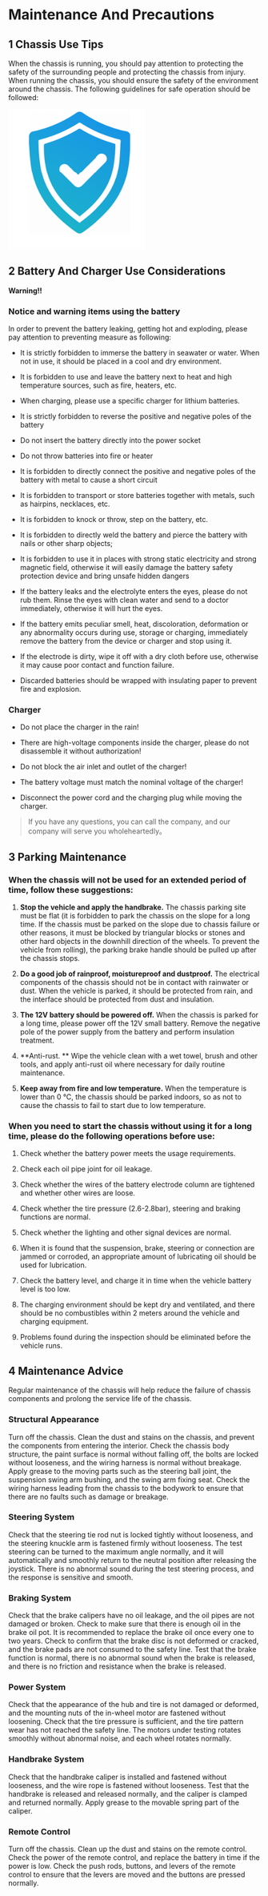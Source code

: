 # Maintenance And Precautions

## 1 Chassis Use Tips

When the chassis is running, you should pay attention to protecting the safety of the surrounding people and protecting the chassis from injury. When running the chassis, you should ensure the safety of the environment around the chassis. The following guidelines for safe operation should be followed:

![](./images/safty-guard.png)

## 2 Battery And Charger Use Considerations

**Warning!!**

### Notice and warning items using the battery

In order to prevent the battery leaking, getting hot and exploding, please pay attention to preventing measure as following: 

- It is strictly forbidden to immerse the battery in seawater or water. When not in use, it should be placed in a cool and dry environment.

- It is forbidden to use and leave the battery next to heat and high temperature sources, such as fire, heaters, etc.

- When charging, please use a specific charger for lithium batteries. 

- It is strictly forbidden to reverse the positive and negative poles of the battery 

- Do not insert the battery directly into the power socket

- Do not throw batteries into fire or heater

- It is forbidden to directly connect the positive and negative poles of the battery with metal to cause a short circuit

- It is forbidden to transport or store batteries together with metals, such as hairpins, necklaces, etc.

- It is forbidden to knock or throw, step on the battery, etc.

- It is forbidden to directly weld the battery and pierce the battery with nails or other sharp objects; 

- It is forbidden to use it in places with strong static electricity and strong magnetic field, otherwise it will easily damage the battery safety protection device and bring unsafe hidden dangers

- If the battery leaks and the electrolyte enters the eyes, please do not rub them. Rinse the eyes with clean water and send to a doctor immediately, otherwise it will hurt the eyes.

- If the battery emits peculiar smell, heat, discoloration, deformation or any abnormality occurs during use, storage or charging, immediately remove the battery from the device or charger and stop using it. 

- If the electrode is dirty, wipe it off with a dry cloth before use, otherwise it may cause poor contact and function failure.

- Discarded batteries should be wrapped with insulating paper to prevent fire and explosion.

### Charger

- Do not place the charger in the rain!

- There are high-voltage components inside the charger, please do not disassemble it without authorization!

- Do not block the air inlet and outlet of the charger! 

- The battery voltage must match the nominal voltage of the charger! 

- Disconnect the power cord and the charging plug while moving the charger. 

> If you have any questions, you can call the company, and our company will serve you  wholeheartedly。

## 3 Parking Maintenance

### When the chassis will not be used for an extended period of time, follow these suggestions:

1. **Stop the vehicle and apply the handbrake.** The chassis parking site must be flat (it is forbidden to park the chassis on the slope for a long time. If the chassis must be parked on the slope due to chassis failure or other reasons, it must be blocked by triangular blocks or stones and other hard objects in the downhill direction of the wheels. To prevent the vehicle from rolling), the parking brake handle should be pulled up after the chassis stops.

2. **Do a good job of rainproof, moistureproof and dustproof.** The electrical components of the chassis should not be in contact with rainwater or dust. When the vehicle is parked, it should be protected from rain, and the interface should be protected from dust and insulation.

3. **The 12V battery should be powered off.** When the chassis is parked for a long time, please power off the 12V small battery. Remove the negative pole of the power supply from the battery and perform insulation treatment.

4. **Anti-rust. ** Wipe the vehicle clean with a wet towel, brush and other tools, and apply anti-rust oil where necessary for daily routine maintenance.

5. **Keep away from fire and low temperature.** When the temperature is lower than 0 ℃, the chassis should be parked indoors, so as not to cause the chassis to fail to start due to low temperature.


### When you need to start the chassis without using it for a long time, please do the following operations before use:

1. Check whether the battery power meets the usage requirements.

2. Check each oil pipe joint for oil leakage.

3. Check whether the wires of the battery electrode column are tightened and whether other wires are loose.

4. Check whether the tire pressure (2.6-2.8bar), steering and braking functions are normal.

5. Check whether the lighting and other signal devices are normal.

6. When it is found that the suspension, brake, steering or connection are jammed or corroded, an appropriate amount of lubricating oil should be used for lubrication.

7. Check the battery level, and charge it in time when the vehicle battery level is too low.

8. The charging environment should be kept dry and ventilated, and there should be no combustibles within 2 meters around the vehicle and charging equipment.

9. Problems found during the inspection should be eliminated before the vehicle runs.

## 4 Maintenance Advice

Regular maintenance of the chassis will help reduce the failure of chassis components and prolong the service life of the chassis.

### Structural Appearance

Turn off the chassis. Clean the dust and stains on the chassis, and prevent the components from entering the interior. Check the chassis body structure, the paint surface is normal without falling off, the bolts are locked without looseness, and the wiring harness is normal without breakage. Apply grease to the moving parts such as the steering ball joint, the suspension swing arm bushing, and the swing arm fixing seat. Check the wiring harness leading from the chassis to the bodywork to ensure that there are no faults such as damage or breakage.

### Steering System

Check that the steering tie rod nut is locked tightly without looseness, and the steering knuckle arm is fastened firmly without looseness. The test steering can be turned to the maximum angle normally, and it will automatically and smoothly return to the neutral position after releasing the joystick. There is no abnormal sound during the test steering process, and the response is sensitive and smooth.

### Braking System

Check that the brake calipers have no oil leakage, and the oil pipes are not damaged or broken. Check to make sure that there is enough oil in the brake oil pot. It is recommended to replace the brake oil once every one to two years. Check to confirm that the brake disc is not deformed or cracked, and the brake pads are not consumed to the safety line. Test that the brake function is normal, there is no abnormal sound when the brake is released, and there is no friction and resistance when the brake is released.

### Power System

Check that the appearance of the hub and tire is not damaged or deformed, and the mounting nuts of the in-wheel motor are fastened without loosening. Check that the tire pressure is sufficient, and the tire pattern wear has not reached the safety line. The motors under testing rotates smoothly without abnormal noise, and each wheel rotates normally.

### Handbrake System

Check that the handbrake caliper is installed and fastened without looseness, and the wire rope is fastened without looseness. Test that the handbrake is released and released normally, and the caliper is clamped and returned normally. Apply grease to the movable spring part of the caliper.

### Remote Control

Turn off the chassis. Clean up the dust and stains on the remote control. Check the power of the remote control, and replace the battery in time if the power is low. Check the push rods, buttons, and levers of the remote control to ensure that the levers are moved and the buttons are pressed normally.